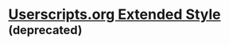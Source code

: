 # [Userscripts.org Extended Style](http://userscripts.org/scripts/show/37212) <sup>(deprecated)</sup>
